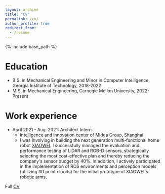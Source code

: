 ```yaml
---
layout: archive
title: "CV"
permalink: /cv/
author_profile: true
redirect_from:
  - /resume
---
```


{% include base_path %}

Education
======
* B.S. in Mechanical Engineering and Minor in Computer Intelligence, Georgia Institute of Technology, 2018-2022
* M.S. in Mechanical Engineering, Carnegie Mellon University, 2022-Present

Work experience
======
* April 2021 - Aug. 2021: Architect Intern
  * Intelligence and innovation center of Midea Group, Shanghai
  * I was involving in building the next generation multi-functional home robot [XIAOWEI](https://www.prnewswire.com/news-releases/midea-introduces-xiaowei--reshaping-home-life-301565044.html). I successfully managed the evaluation and performance testing of LiDAR and RGB-D sensors, strategically selecting the most cost-effective plan and thereby reducing the company's sensor budget by 40%. In addition, I actively participated in the implementation of ROS environments and perception models (utilizing 3D point clouds) for the initial prototype of XIAOWEI's robotic arms. 
  
  
Full [CV](https://adrienzhh.github.io/honghao/files/CV-1.pdf)


